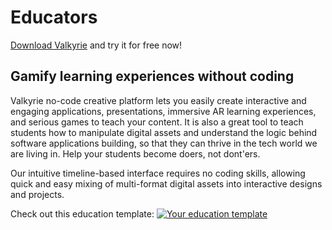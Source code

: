 # Educators
[Download Valkyrie](/vlk/downloads) and try it for free now!

## Gamify learning experiences without coding

Valkyrie no-code creative platform lets you easily create interactive and engaging applications, presentations, immersive AR learning experiences, and serious games to teach your content. It is also a great tool to teach students how to manipulate digital assets and understand the logic behind software applications building, so that they can thrive in the tech world we are living in. Help your students become doers, not dont'ers.  

Our intuitive timeline-based interface requires no coding skills, allowing quick and easy mixing of multi-format digital assets into interactive designs and projects.

Check out this education template:
<a href="/md/docs/VlkSamples/ar-education">
<img src= "https://cdn2.talansoft.com/ftp/img/www/Education-1600x1200.jpg" alt="Your education template" />
</a>


